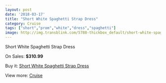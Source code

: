 ```yaml
---
layout: post
date: '2018-03-17'
title: "Short White Spaghetti Strap Dress"
category: Cruise
tags: ["short","prom","white","dress","spaghetti"]
image: http://img.transblink.com/5788-thickbox_default/short-white-spaghetti-strap-dress.jpg
---
```

Short White Spaghetti Strap Dress

On Sales: **$310.99**
<a href="https://www.transblink.com/en/cruise/1883-short-white-spaghetti-strap-dress.html"><amp-img layout="responsive" width="600" height="600" src="//img.transblink.com/5788-thickbox_default/short-white-spaghetti-strap-dress.jpg" alt="Short White Spaghetti Strap Dress 0" /></a>
<a href="https://www.transblink.com/en/cruise/1883-short-white-spaghetti-strap-dress.html"><amp-img layout="responsive" width="600" height="600" src="//img.transblink.com/5790-thickbox_default/short-white-spaghetti-strap-dress.jpg" alt="Short White Spaghetti Strap Dress 1" /></a>
<a href="https://www.transblink.com/en/cruise/1883-short-white-spaghetti-strap-dress.html"><amp-img layout="responsive" width="600" height="600" src="//img.transblink.com/5789-thickbox_default/short-white-spaghetti-strap-dress.jpg" alt="Short White Spaghetti Strap Dress 2" /></a>

Buy it: [Short White Spaghetti Strap Dress](https://www.transblink.com/en/cruise/1883-short-white-spaghetti-strap-dress.html "Short White Spaghetti Strap Dress")

View more: [Cruise](https://www.transblink.com/en/5-cruise "Cruise")